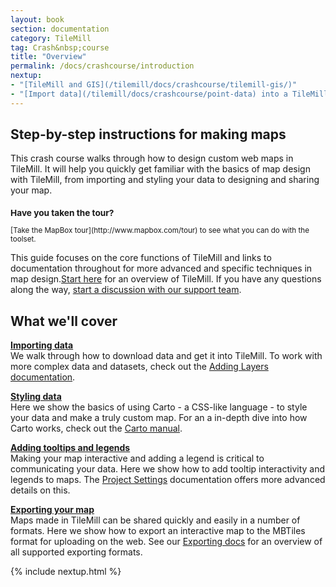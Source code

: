 ```yaml
---
layout: book
section: documentation
category: TileMill
tag: Crash&nbsp;course
title: "Overview"
permalink: /docs/crashcourse/introduction
nextup:
- "[TileMill and GIS](/tilemill/docs/crashcourse/tilemill-gis/)"
- "[Import data](/tilemill/docs/crashcourse/point-data) into a TileMill project."
---
```


<style type='text/css'>

.summary p {
  }

.summary .icon { 
  width: 60px;
  height: 60px;
  display: block;
  float: left;
  padding: 10px 10px 10px 0;
  }

#icon1 { background: white url('/tilemill/assets/pages/docs-intro.png') 0px 13px no-repeat;}
#icon2 { background: white url('/tilemill/assets/pages/docs-intro.png') -166px 13px no-repeat;}
#icon3 { background: white url('/tilemill/assets/pages/docs-intro.png') -336px 13px no-repeat;}
#icon4 { background: white url('/tilemill/assets/pages/docs-intro.png') -507px 13px no-repeat;}

</style>

## Step-by-step instructions for making maps

This crash course walks through how to design custom web maps in TileMill. It will help you quickly get familiar with the basics of map design with TileMill, from importing and styling your data to designing and sharing your map. 

<small class='note' markdown='1'>
<h3>Have you taken the tour?</h3>
[Take the MapBox tour](http://www.mapbox.com/tour) to see what you can do with the toolset.
</small>

This guide focuses on the core functions of TileMill and links to documentation throughout for more advanced and specific techniques in map design.[Start here](/tilemill/docs/crashcourse/tilemill-gis) for an overview of TileMill. If you have any questions along the way, [start a discussion with our support team](http://support.mapbox.com).

## What we'll cover

**[Importing data](/tilemill/docs/crashcourse/point-data)**  
  We walk through how to download data and get it into TileMill. To work with more complex data and datasets, check out the [Adding Layers documentation](/tilemill/docs/manual/adding-layers/). 

**[Styling data](/tilemill/docs/crashcourse/styling)**  
  Here we show the basics of using Carto - a CSS-like language - to style your data and make a truly custom map. For an a in-depth dive into how Carto works, check out the [Carto manual](/tilemill/docs/manual/carto).

**[Adding tooltips and legends](/tilemill/docs/crashcourse/tooltips)**  
  Making your map interactive and adding a legend is critical to communicating your data. Here we show how to add tooltip interactivity and legends to maps. The [Project Settings](/tilemill/docs/manual/project-settings) documentation offers more advanced details on this. 

**[Exporting your map](/tilemill/docs/crashcourse/exporting/)**  
  Maps made in TileMill can be shared quickly and easily in a number of formats. Here we show how to export an interactive map to the MBTiles format for uploading on the web. See our [Exporting docs](/tilemill/docs/manual/exporting) for an overview of all supported exporting formats.

{% include nextup.html %}
